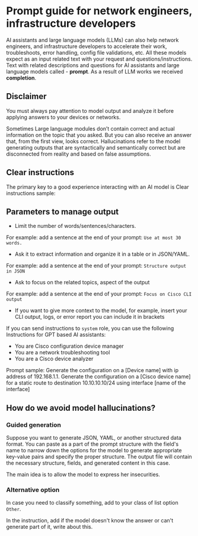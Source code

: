 # Prompt guide for network engineers, infrastructure developers

AI assistants and large language models (LLMs) can also help network engineers, and infrastructure developers to accelerate their work, troubleshoots, error handling, config file validations, etc.
All these models expect as an input related text with your request and questions/instructions. Text with related descriptions and questions for AI assistants and large language models called - **prompt**. As a result of LLM works we received **completion**.

## Disclaimer
You must always pay attention to model output and analyze it before applying answers to your devices or networks.


Sometimes Large language modules don’t contain correct and actual information on the topic that you asked. But you can also receive an answer that, from the first view, looks correct. Hallucinations refer to the model generating outputs that are syntactically and semantically correct but are disconnected from reality and based on false assumptions.

## Clear instructions
The primary key to a good experience interacting with an AI model is 
Clear instructions sample:



## Parameters to manage output
* Limit the number of words/sentences/characters.

For example: add a sentence at the end of your prompt: `Use at most 30 words.`

* Ask it to extract information and organize it in a table or in JSON/YAML.

For example: add a sentence at the end of your prompt: `Structure output in JSON`

* Ask to focus on the related topics, aspect of the output

For example: add a sentence at the end of your prompt: `Focus on Cisco CLI output`

* If you want to give more context to the model, for example, insert your CLI output, logs, or error report you can include it in brackets ``` ``` 



If you can send instructions to `system` role, you can use the following Instructions for GPT based AI assistants:
* You are Cisco configuration device manager
* You are a network troubleshooting tool
* You are a Cisco device analyzer

Prompt sample:
Generate the configuration on a [Device name] with ip address of 192.168.1.1. Generate the configuration on a [Cisco device name] for a static route to destination 10.10.10.10/24 using interface [name of the interface]

## How do we avoid model hallucinations?

### Guided generation
Suppose you want to generate JSON, YAML, or another structured data format. You can paste as a part of the prompt structure with the field's name to narrow down the options for the model to generate appropriate key-value pairs and specify the proper structure. The output file will contain the necessary structure, fields, and generated content in this case.

The main idea is to allow the model to express her insecurities.

### Alternative option
In case you need to classify something, add to your class of list option `Other`.

In the instruction, add if the model doesn't know the answer or can't generate part of it, write about this. 
